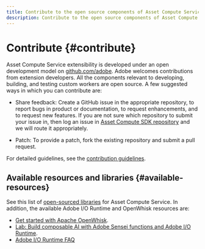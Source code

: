 ```yaml
---
title: Contribute to the open source components of Asset Compute Service.
description: Contribute to the open source components of Asset Compute Service.
---
```


# Contribute {#contribute}

Asset Compute Service extensibility is developed under an open development model on [github.com/adobe](https://github.com/adobe). Adobe welcomes contributions from extension developers. All the components relevant to developing, building, and testing custom workers are open source. A few suggested ways in which you can contribute are:

* Share feedback: Create a GitHub issue in the appropriate repository, to report bugs in product or documentation, to request enhancements, and to request new features. If you are not sure which repository to submit your issue in, then log an issue in [Asset Compute SDK repository](https://github.com/adobe/asset-compute-sdk) and we will route it appropriately.

* Patch: To provide a patch, fork the existing repository and submit a pull request.

For detailed guidelines, see the [contribution guidelines](https://github.com/adobe/asset-compute-sdk/blob/master/.github/CONTRIBUTING.md).

## Available resources and libraries {#available-resources}

See this list of [open-sourced libraries](https://github.com/adobe/asset-compute-sdk#available-resources-and-libraries) for Asset Compute Service. In addition, the available Adobe I/O Runtime and OpenWhisk resources are:

* [Get started with Apache OpenWhisk](https://github.com/apache/incubator-openwhisk/tree/master/docs#getting-started-with-openwhisk).
* [Lab: Build composable AI with Adobe Sensei functions and Adobe I/O Runtime](https://opensource.adobe.com/adobe-sensei-ai-functions/index.html/).
* [Adobe I/O Runtime FAQ](https://www.adobe.io/apis/experienceplatform/runtime/docs.html#!adobedocs/adobeio-runtime/master/resources/faq.md)

<!-- **TBD** for post-release:
* Link to Firefly open-source components.
* Issues in `aio` can be reported in Firefly repos.
* Issues in asset-compute-sdk or devtool goes into the relevant repos from Nui.
-->

